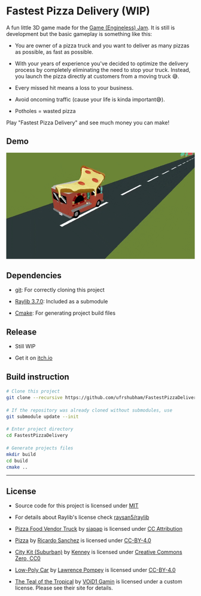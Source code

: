 # Fastest Pizza Delivery (WIP)

A fun little 3D game made for the [Game (Engineless) Jam](https://itch.io/jam/engineless-jam). It is still is development but the basic gameplay is something like this:

- You are owner of a pizza truck and you want to deliver as many pizzas as possible, as fast as possible.

- With your years of experience you've decided to optimize the delivery process by completely eliminating the need to stop your truck. Instead, you launch the pizza directly at customers from a moving truck 😅.

- Every missed hit means a loss to your business.

- Avoid oncoming traffic (cause your life is kinda important😅).

- Potholes = wasted pizza

Play "Fastest Pizza Delivery" and see much money you can make!

## Demo

![Demo](branding/demo.gif)

## Dependencies

- [git](https://git-scm.com/): For correctly cloning this project

- [Raylib 3.7.0](https://www.raylib.com/): Included as a submodule

- [Cmake](https://cmake.org/): For generating project build files

## Release

- Still WIP

- Get it on [itch.io](https://ufrshubham.itch.io/fastest-pizza-delivery)

## Build instruction

```bash
# Clone this project
git clone --recursive https://github.com/ufrshubham/FastestPizzaDelivery.git

# If the repository was already cloned without submodules, use
git submodule update --init

# Enter project directory
cd FastestPizzaDelivery

# Generate projects files
mkdir build
cd build
cmake ..
```

---

## License

- Source code for this project is licensed under [MIT](LICENSE)

- For details about Raylib's license check [raysan5/raylib](https://github.com/raysan5/raylib)

- [Pizza Food Vendor Truck](https://sketchfab.com/3d-models/pizza-food-vendor-truck-f9faf8cfe0b44b6ca1dc146411bc651b) by [siapap](https://sketchfab.com/siapap) is licensed under [CC Attribution](https://creativecommons.org/licenses/by/4.0/)

- [Pizza](https://sketchfab.com/3d-models/pizza-f8e13d5694464e8581907dde27bb59c8) by [Ricardo Sanchez](https://sketchfab.com/380660711785) is licensed under [CC-BY-4.0](https://creativecommons.org/licenses/by/4.0/)

- [City Kit (Suburban)](https://www.kenney.nl/assets/city-kit-suburban) by [Kenney](www.kenney.nl) is licensed under [Creative Commons Zero, CC0](http://creativecommons.org/publicdomain/zero/1.0/)

- [Low-Poly Car](https://sketchfab.com/3d-models/low-poly-car-3bee85b8530046e5bb11a57965129187) by [Lawrence Pompey](https://sketchfab.com/lawrencepompey) is licensed under [CC-BY-4.0](https://creativecommons.org/licenses/by/4.0/)

- [The Teal of the Tropical](https://www.void1gaming.com/pop-music-pack) by [VOiD1 Gamin](https://www.void1gaming.com/) is licensed under a custom license. Please see their site for details.
